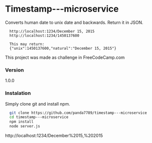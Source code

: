 # Timestamp---microservice

Converts human date to unix date and backwards. Return it in JSON.
```
  http://localhost:1234/December 15, 2015
  http://localhost:1234/1450137600
  
  This may return:
  {"unix":1450137600,"natural":"December 15, 2015"}
```
This project was made as challenge in FreeCodeCamp.com
### Version
1.0.0
### Instalation
Simply clone git and install npm.
```bash
  git clone https://github.com/panda7789/timestamp---microservice
  cd timestamp---microservice
  npm install
  node server.js
```
http://localhost:1234/December%2015,%202015